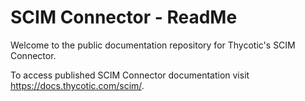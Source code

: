 [title]: # (readme)
[tags]: # (readme)
[priority]: # (1)
[display]: # (none)
# SCIM Connector - ReadMe

Welcome to the public documentation repository for Thycotic's SCIM Connector.

To access published SCIM Connector documentation visit https://docs.thycotic.com/scim/.